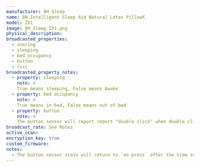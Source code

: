 ```yaml
---
manufacturer: 8H Sleep
name: 8H Intelligent Sleep Aid Natural Latex PillowX
model: ZX1
image: 8H_Sleep_ZX1.png
physical_description:
broadcasted_properties:
  - snoring
  - sleeping
  - bed occupancy
  - button
  - rssi
broadcasted_property_notes:
  - property: sleeping
    note: >
    True means sleeping, False means Awake
  - property: bed occupancy
    note: >
    True means in bed, False means out of bed
  - property: button
    note: >
    The button sensor will report report "double click" when double clicking on the controller.
broadcast_rate: See Notes
active_scan:
encryption_key: true
custom_firmware:
notes:
  - The button sensor state will return to `no press` after the time set with the [reset_timer](configuration_params#reset_timer) option.
---
```

